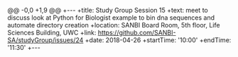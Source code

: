 @@ -0,0 +1,9 @@
+---
+title: Study Group Session 15
+text: meet to discuss look at Python for Biologist example to bin dna sequences and automate directory creation
+location: SANBI Board Room, 5th floor, Life Sciences Building, UWC
+link: https://github.com/SANBI-SA/studyGroup/issues/24
+date: 2018-04-26
+startTime: '10:00'
+endTime: '11:30'
+---
